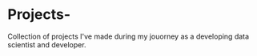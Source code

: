 # Projects-
Collection of projects I've made during my jouorney as a developing data scientist and developer.
